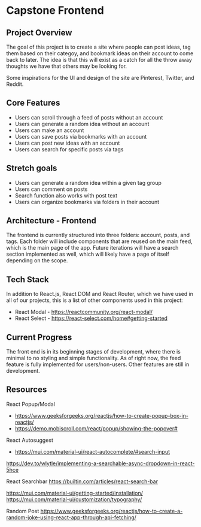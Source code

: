 # Capstone Frontend

## Project Overview

The goal of this project is to create a site where people can post ideas, tag them based on their categoy, and bookmark ideas on their account to come back to later. The idea is that this will exist as a catch for all the throw away thoughts we have that others may be looking for.

Some inspirations for the UI and design of the site are Pinterest, Twitter, and Reddit.

## Core Features

- Users can scroll through a feed of posts without an account
- Users can generate a random idea without an account
- Users can make an account
- Users can save posts via bookmarks with an account
- Users can post new ideas with an account
- Users can search for specific posts via tags

## Stretch goals

- Users can generate a random idea within a given tag group
- Users can comment on posts
- Search function also works with post text
- Users can organize bookmarks via folders in their account

## Architecture - Frontend

The frontend is currently structured into three folders: account, posts, and tags. Each folder will include components that are reused on the main feed, which is the main page of the app. Future iterations will have a search section implemented as well, which will likely have a page of itself depending on the scope.

## Tech Stack

In addition to React.js, React DOM and React Router, which we have used in all of our projects, this is a list of other components used in this project:

- React Modal - https://reactcommunity.org/react-modal/
- React Select - https://react-select.com/home#getting-started

## Current Progress

The front end is in its beginning stages of development, where there is minimal to no styling and simple functionality. As of right now, the feed feature is fully implemented for users/non-users. Other features are still in development.

## Resources

React Popup/Modal

- https://www.geeksforgeeks.org/reactjs/how-to-create-popup-box-in-reactjs/
- https://demo.mobiscroll.com/react/popup/showing-the-popover#

React Autosuggest

- https://mui.com/material-ui/react-autocomplete/#search-input

https://dev.to/wlytle/implementing-a-searchable-async-dropdown-in-react-5hce

React Searchbar
https://builtin.com/articles/react-search-bar

https://mui.com/material-ui/getting-started/installation/
https://mui.com/material-ui/customization/typography/

Random Post
https://www.geeksforgeeks.org/reactjs/how-to-create-a-random-joke-using-react-app-through-api-fetching/
